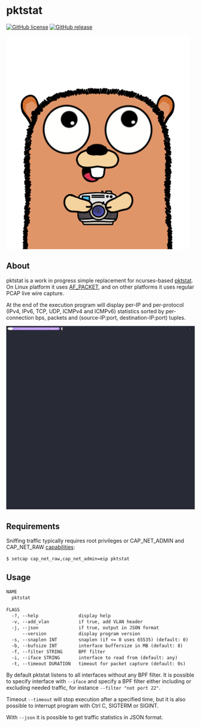 # pktstat

[![GitHub license](https://img.shields.io/github/license/dkorunic/pktstat)](https://github.com/dkorunic/pktstat/blob/master/LICENSE)
[![GitHub release](https://img.shields.io/github/release/dkorunic/pktstat)](https://github.com/dkorunic/pktstat/releases/latest)

![](gopher.png)

## About

pktstat is a work in progress simple replacement for ncurses-based [pktstat](https://github.com/dleonard0/pktstat). On Linux platform it uses [AF_PACKET](https://doc.dpdk.org/guides/nics/af_packet.html), and on other platforms it uses regular PCAP live wire capture.

At the end of the execution program will display per-IP and per-protocol (IPv4, IPv6, TCP, UDP, ICMPv4 and ICMPv6) statistics sorted by per-connection bps, packets and (source-IP:port, destination-IP:port) tuples.

![Demo](demo.gif)

## Requirements

Sniffing traffic typically requires root privileges or CAP_NET_ADMIN and CAP_NET_RAW [capabilities](https://man7.org/linux/man-pages/man7/capabilities.7.html):

```shell
$ setcap cap_net_raw,cap_net_admin=eip pktstat
```

## Usage

```shell
NAME
  pktstat

FLAGS
  -?, --help               display help
  -v, --add_vlan           if true, add VLAN header
  -j, --json               if true, output in JSON format
      --version            display program version
  -s, --snaplen INT        snaplen (if <= 0 uses 65535) (default: 0)
  -b, --bufsize INT        interface buffersize in MB (default: 8)
  -f, --filter STRING      BPF filter
  -i, --iface STRING       interface to read from (default: any)
  -t, --timeout DURATION   timeout for packet capture (default: 0s)
```

By default pktstat listens to all interfaces without any BPF filter. It is possible to specify interface with `--iface` and specify a BPF filter either including or excluding needed traffic, for instance `--filter "not port 22"`.

Timeout `--timeout` will stop execution after a specified time, but it is also possible to interrupt program with Ctrl C, SIGTERM or SIGINT.

With `--json` it is possible to get traffic statistics in JSON format.
